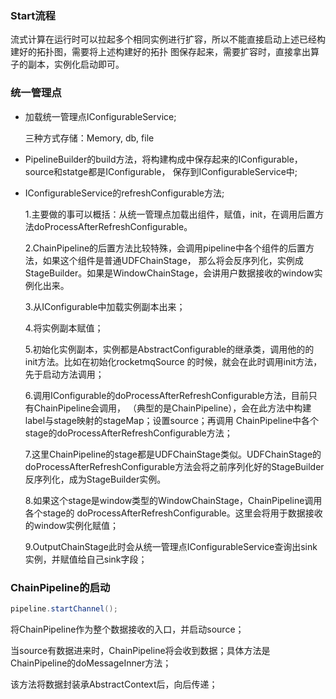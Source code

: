 ### Start流程

流式计算在运行时可以拉起多个相同实例进行扩容，所以不能直接启动上述已经构建好的拓扑图，需要将上述构建好的拓扑
图保存起来，需要扩容时，直接拿出算子的副本，实例化启动即可。 

### 统一管理点

- 加载统一管理点IConfigurableService;

    三种方式存储：Memory, db, file
  
- PipelineBuilder的build方法，将构建构成中保存起来的IConfigurable，source和statge都是IConfigurable，
  保存到IConfigurableService中;
  
- IConfigurableService的refreshConfigurable方法;

  1.主要做的事可以概括：从统一管理点加载出组件，赋值，init，在调用后置方法doProcessAfterRefreshConfigurable。
    
  2.ChainPipeline的后置方法比较特殊，会调用pipeline中各个组件的后置方法，如果这个组件是普通UDFChainStage，
  那么将会反序列化，实例成StageBuilder。如果是WindowChainStage，会讲用户数据接收的window实例化出来。
  
  3.从IConfigurable中加载实例副本出来；

  4.将实例副本赋值；

  5.初始化实例副本，实例都是AbstractConfigurable的继承类，调用他的的init方法。比如在初始化rocketmqSource
  的时候，就会在此时调用init方法，先于启动方法调用；
  
  6.调用IConfigurable的doProcessAfterRefreshConfigurable方法，目前只有ChainPipeline会调用，
  （典型的是ChainPipeline），会在此方法中构建label与stage映射的stageMap；设置source；再调用
  ChainPipeline中各个stage的doProcessAfterRefreshConfigurable方法；
  
  7.这里ChainPipeline的stage都是UDFChainStage类似。UDFChainStage的
  doProcessAfterRefreshConfigurable方法会将之前序列化好的StageBuilder反序列化，成为StageBuilder实例。
  
  8.如果这个stage是window类型的WindowChainStage，ChainPipeline调用各个stage的
  doProcessAfterRefreshConfigurable。这里会将用于数据接收的window实例化赋值；
  
  9.OutputChainStage此时会从统一管理点IConfigurableService查询出sink实例，并赋值给自己sink字段；


### ChainPipeline的启动
```java
pipeline.startChannel();
```

将ChainPipeline作为整个数据接收的入口，并启动source；

当source有数据进来时，ChainPipeline将会收到数据；具体方法是ChainPipeline的doMessageInner方法；

该方法将数据封装承AbstractContext后，向后传递；


